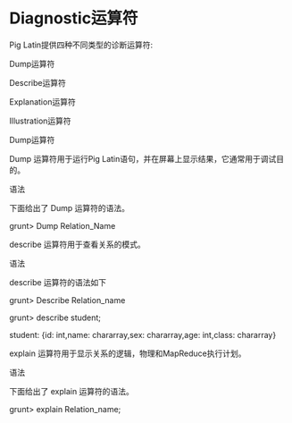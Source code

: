 # Diagnostic运算符

Pig Latin提供四种不同类型的诊断运算符:

Dump运算符

Describe运算符

Explanation运算符

Illustration运算符

Dump运算符

Dump 运算符用于运行Pig Latin语句，并在屏幕上显示结果，它通常用于调试目的。

语法

下面给出了 Dump 运算符的语法。

grunt&gt; Dump Relation\_Name

describe 运算符用于查看关系的模式。

语法

describe 运算符的语法如下

grunt&gt; Describe Relation\_name

grunt&gt;     describe student;

student: {id: int,name: chararray,sex: chararray,age: int,class: chararray}

explain 运算符用于显示关系的逻辑，物理和MapReduce执行计划。

语法



下面给出了 explain 运算符的语法。

grunt&gt; explain Relation\_name;

